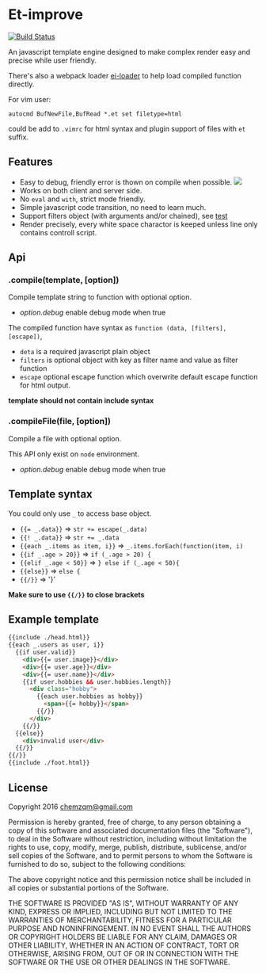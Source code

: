 # Et-improve

[![Build Status](https://img.shields.io/travis/chemzqm/et-improve/master.svg?style=flat-square)](http://travis-ci.org/chemzqm/et-improve)

An javascript template engine designed to make complex render easy and precise while user friendly.

There's also a webpack loader [ei-loader](https://www.npmjs.com/package/ei-loader) to help load compiled function directly.

For vim user:

    autocmd BufNewFile,BufRead *.et set filetype=html

could be add to `.vimrc` for html syntax and plugin support of files with `et` suffix.

## Features

* Easy to debug, friendly error is thown on compile when possible.
![](http://7xrnd0.com1.z0.glb.clouddn.com/5mxgwipm6d)
* Works on both client and server side.
* No `eval` and `with`, strict mode friendly.
* Simple javascript code transition, no need to learn much.
* Support filters object (with arguments and/or chained), see [test](https://github.com/chemzqm/et-improve/blob/master/test/test.js)
* Render precisely, every white space charactor is keeped unless line only contains controll script.

## Api

### .compile(template, [option])

Compile template string to function with optional option.

* *option.debug* enable debug mode when true

The compiled function have syntax as `function (data, [filters], [escape])`,

* `deta` is a required javascript plain object
* `filters` is optional object with key as filter name and value as filter function
* `escape` optional escape function which overwrite default escape function for html output.

__template should not contain include syntax__

### .compileFile(file, [option])

Compile a file with optional option.

This API only exist on `node` environment.

* *option.debug* enable debug mode when true

## Template syntax

You could only use `_` to access base object.

* `{{= _.data}}` => `str += escape(_.data)`
* `{{! _.data}}` => `str += _.data`
* `{{each _.items as item, i}}` => `_.items.forEach(function(item, i)`
* `{{if _.age > 20}}` => `if (_.age > 20) {`
* `{{elif _.age < 50}}` => `} else if (_.age < 50){`
* `{{else}}` => `else {`
* `{{/}}` => '}'

__Make sure to use `{{/}}` to close brackets__

## Example template

``` html
{{include ./head.html}}
{{each _.users as user, i}}
  {{if user.valid}}
    <div>{{= user.image}}</div>
    <div>{{= user.age}}</div>
    <div>{{= user.name}}</div>
    {{if user.hobbies && user.hobbies.length}}
      <div class="hobby">
        {{each user.hobbies as hobby}}
          <span>{{= hobby}}</span>
        {{/}}
      </div>
    {{/}}
  {{else}}
    <div>invalid user</div>
  {{/}}
{{/}}
{{include ./foot.html}}
```
## License

Copyright 2016 chemzqm@gmail.com

Permission is hereby granted, free of charge, to any person obtaining
a copy of this software and associated documentation files (the "Software"),
to deal in the Software without restriction, including without limitation
the rights to use, copy, modify, merge, publish, distribute, sublicense,
and/or sell copies of the Software, and to permit persons to whom the
Software is furnished to do so, subject to the following conditions:

The above copyright notice and this permission notice shall be included
in all copies or substantial portions of the Software.

THE SOFTWARE IS PROVIDED "AS IS", WITHOUT WARRANTY OF ANY KIND,
EXPRESS OR IMPLIED, INCLUDING BUT NOT LIMITED TO THE WARRANTIES
OF MERCHANTABILITY, FITNESS FOR A PARTICULAR PURPOSE AND NONINFRINGEMENT.
IN NO EVENT SHALL THE AUTHORS OR COPYRIGHT HOLDERS BE LIABLE FOR ANY CLAIM,
DAMAGES OR OTHER LIABILITY, WHETHER IN AN ACTION OF CONTRACT,
TORT OR OTHERWISE, ARISING FROM, OUT OF OR IN CONNECTION WITH THE SOFTWARE
OR THE USE OR OTHER DEALINGS IN THE SOFTWARE.
